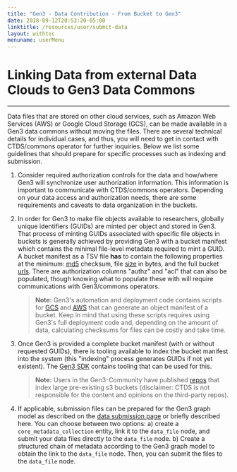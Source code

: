 ```yaml
---
title: "Gen3 - Data Contribution - From Bucket to Gen3"
date: 2018-09-12T20:53:20-05:00
linktitle: /resources/user/submit-data
layout: withtoc
menuname: userMenu
---
```


# Linking Data from external Data Clouds to Gen3 Data Commons
***

Data files that are stored on other cloud services, such as Amazon Web Services (AWS) or Google Cloud Storage (GCS), can be made available in a Gen3 data commons without moving the files. There are several technical details for individual cases, and thus, you will need to get in contact with CTDS/commons operator for further inquiries. Below we list some guidelines that should prepare for specific processes such as indexing and submission.

1. Consider required authorization controls for the data and how/where Gen3 will synchronize user authorization information. This information is important to communicate with CTDS/commons operators. Depending on your data access and authorization needs, there are some requirements and caveats to data organization in the buckets.

2. In order for Gen3 to make file objects available to researchers, globally unique identifiers (GUIDs) are minted per object and stored in Gen3. That process of minting GUIDs associated with specific file objects in buckets is generally achieved by providing Gen3 with a bucket manifest which contains the minimal file-level metadata required to mint a GUID. A bucket manifest as a TSV file **has** to contain the following properties at the minimum: <ins>md5</ins> checksum, file <ins>size</ins> in bytes, and the full bucket <ins>urls</ins>. There are authorization columns "authz" and "acl" that can also be populated, though knowing what to populate these with will require communications with Gen3/commons operators.

    > __Note:__ Gen3's automation and deployment code contains scripts for [GCS](https://github.com/uc-cdis/cloud-automation/blob/master/doc/gcp-bucket-manifest.md) and [AWS](https://github.com/uc-cdis/cloud-automation/blob/master/doc/bucket-manifest.md) that can generate an object manifest of a bucket. Keep in mind that using these scripts requires using Gen3's full deployment code and, depending on the amount of data, calculating checksums for files can be costly and take time.

3. Once Gen3 is provided a complete bucket manifest (with or without requested GUIDs), there is tooling available to index the bucket manifest into the system (this "indexing" process generates GUIDs if not yet existent). The [Gen3 SDK](https://github.com/uc-cdis/gen3sdk-python/blob/master/README.md) contains tooling that can be used for this.

    > __Note:__ Users in the Gen3-Community have published [repos](https://github.com/jacquayj/gen3-s3indexer-extramural) that index large pre-existing s3 buckets (disclaimer: CTDS is not responsible for the content and opinions on the third-party repos).

4. If applicable, submission files can be prepared for the Gen3 graph model as described on the [data submission page](https://gen3.org/resources/user/submit-data/#4-submit-additional-project-metadata) or briefly described here. You can choose between two options: a) create a `core_metadata_collection` entity, link it to the `data_file` node, and submit your data files directly to the `data_file` node. b) Create a structured chain of metadata according to the Gen3 graph model to obtain the link to the `data_file` node. Then, you can submit the files to the `data_file` node.
